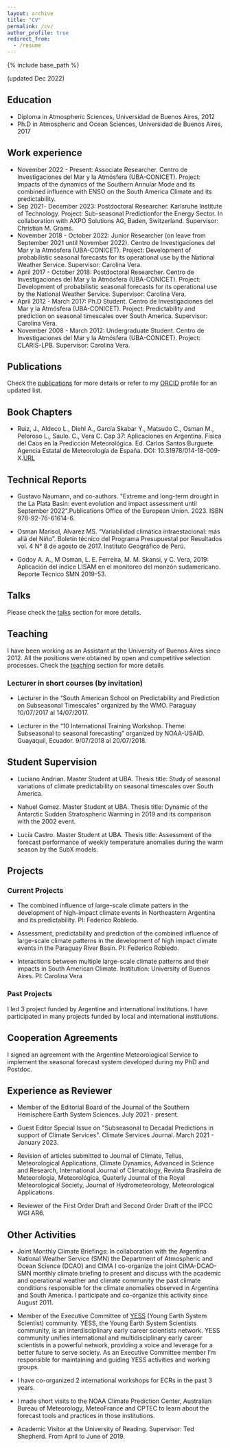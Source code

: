 ```yaml
---
layout: archive
title: "CV"
permalink: /cv/
author_profile: true
redirect_from:
  - /resume
---
```


{% include base_path %}

(updated Dec 2022)

## Education

* Diploma in Atmospheric Sciences, Universidad de Buenos Aires, 2012
* Ph.D in Atmospheric and Ocean Sciences, Universidad de Buenos Aires, 2017

## Work experience
* November 2022 - Present: Associate Researcher. Centro de Investigaciones del Mar y la Atmósfera (UBA-CONICET). Project: Impacts of the dynamics of the Southern Annular Mode and its combined influence with ENSO on the South America Climate and its predictability.
* Sep 2021- December 2023: Postdoctoral Researcher. Karlsruhe Institute of Technology. Project: Sub-seasonal Predictionfor the Energy Sector. In collaboration with AXPO Solutions AG, Baden, Switzerland. Supervisor: Christian M. Grams.
* November 2018 - October 2022: Junior Researcher (on leave from September 2021 until November 2022). Centro de Investigaciones del Mar y la Atmósfera (UBA-CONICET). Project: Development of probabilistic seasonal forecasts for its operational use by the National Weather Service. Supervisor: Carolina Vera.
* April 2017 - October 2018: Postdoctoral Researcher. Centro de Investigaciones del Mar y la Atmósfera (UBA-CONICET). Project: Development of probabilistic seasonal forecasts for its operational use by the National Weather Service. Supervisor: Carolina Vera.
* April 2012 - March 2017: Ph.D Student. Centro de Investigaciones del Mar y la Atmósfera (UBA-CONICET). Project: Predictability and prediction on seasonal timescales over South America. Supervisor: Carolina Vera.
* November 2008 - March 2012: Undergraduate Student. Centro de Investigaciones del Mar y la Atmósfera (UBA-CONICET). Project: CLARIS-LPB. Supervisor: Carolina Vera.
  

## Publications

Check the [publications](https://marisolosman.github.io/publications/) for more details or refer to my [ORCID](https://orcid.org/0000-0002-6275-1454) profile for an updated list. 

## Book Chapters

- Ruiz, J., Aldeco L., Diehl A., García Skabar Y., Matsudo C., Osman M., Peloroso L., Saulo. C., Vera C. Cap 37: Aplicaciones en Argentina. Física del Caos en la Predicción Meteorológica. Ed. Carlos Santos Burguete. Agencia Estatal de Meteorología de España. DOI: 10.31978/014-18-009-X.[URL](http://www.aemet.es/es/conocermas/recursos_en_linea/publicaciones_y_estudios/publicaciones/detalles/Fisica_del_caos_en_la_predicc_meteo)

## Technical Reports

- Gustavo Naumann, and co-authors. "Extreme and long-term drought in the La Plata Basin: event evolution and impact assessment until September 2022".Publications Office of the European Union. 2023. ISBN 978-92-76-61614-6.

- Osman Marisol, Alvarez MS. “Variabilidad climática intraestacional: más allá del Niño”. Boletín técnico del Programa Presupuestal por Resultados vol. 4 N° 8 de agosto de 2017. Instituto Geográfico de Perú.

- Godoy A. A., M Osman, L. E. Ferreira, M. M. Skansi, y C. Vera, 2019: Aplicación del índice LISAM en el monitoreo del monzón sudamericano. Reporte Técnico SMN 2019-53.

## Talks

Please check the [talks](https://marisolosman.github.io/talks/) section for more details.
 
## Teaching

I have been working as an Assistant at the University of Buenos Aires since 2012. All the positions were obtained by open and competitive selection processes. Check the [teaching](https://marisolosman.github.io/talks/) section for more details

### Lecturer in short courses (by invitation)

- Lecturer in the “South American School on Predictability and Prediction on Subseasonal Timescales” organized by the WMO. Paraguay 10/07/2017 al 14/07/2017.

- Lecturer in the “10 International Training Workshop. Theme: Subseasonal to seasonal forecasting” organized by NOAA-USAID. Guayaquil, Ecuador. 9/07/2018 al 20/07/2018.
  
## Student Supervision

- Luciano Andrian. Master Student at UBA. Thesis title: Study of seasonal variations of climate predictability on seasonal timescales over South America.

- Nahuel Gomez. Master Student at UBA. Thesis title: Dynamic of the Antarctic Sudden Stratospheric Warming in 2019 and its comparison with the 2002 event.

- Lucía Castro. Master Student at UBA. Thesis title: Assessment of the forecast performance of weekly temperature anomalies during the warm season by the SubX models.

## Projects

### Current Projects

- The combined influence of large-scale climate patters in the development of high-impact climate events in Northeastern Argentina and its predictability. PI: Federico Robledo.

- Assessment, predictability and prediction of the combined influence of large-scale climate patterns in the development of high impact climate events in the Paraguay River Basin. PI: Federico Robledo.

- Interactions between multiple large-scale climate patterns and their impacts in South American Climate. Institution: University of Buenos Aires. PI: Carolina Vera

### Past Projects

I led 3 project funded by Argentine and international institutions. I have participated in many projects funded by local and international institutions.


## Cooperation Agreements

I signed an agreement with the Argentine Meteorological Service to implement the seasonal forecast system developed during my PhD and Postdoc.


## Experience as Reviewer

- Member of the Editorial Board of the Journal of the Southern Hemisphere Earth System Sciences. July 2021 - present.

- Guest Editor Special Issue on "Subseasonal to Decadal Predictions in support of Climate Services". Climate Services Journal. March 2021 - January 2023.


- Revision of articles submitted to Journal of Climate, Tellus, Meteorological Applications, Climate Dynamics, Advanced in Science and Research, International Journal of Climatology, Revista Brasileira de Meteorologia, Meteorológica, Quaterly Journal of the Royal Meteorological Society, Journal of Hydrometeorology, Meteorological Applications.

- Reviewer of the First Order Draft and Second Order Draft of the IPCC WGI AR6.

## Other Activities

- Joint Monthly Climate Briefings: In collaboration with the Argentina National Weather Service (SMN) the Department of Atmospheric and Ocean Science (DCAO) and CIMA I co-organize the joint  CIMA-DCAO-SMN monthly climate briefing to present and discuss with the academic and operational weather and climate community the past climate conditions responsible for the climate anomalies observed in Argentina and South America. I participate and co-organize this activity since August 2011.

- Member of the Executive Committee of [YESS](http://yess-community.org) (Young Earth System Scientist) community. YESS, the Young Earth System Scientists community, is an interdisciplinary early career scientists network. YESS community unifies international and multidisciplinary early career scientists in a powerful network, providing a voice and leverage for a better future to serve society. As an Executive Committee member I’m  responsible for maintaining and guiding YESS activities and working groups.

- I have co-organized 2 international workshops for ECRs in the past 3 years.

- I made short visits to the NOAA Climate Prediction Center, Australian Bureau of Meteorology, MeteoFrance and CPTEC to learn about the forecast tools and practices in those institutions.

- Academic Visitor at the University of Reading. Supervisor: Ted Shepherd. From April to June of 2019.

